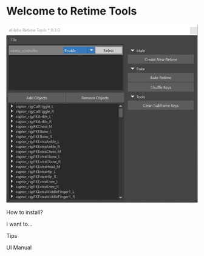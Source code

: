 # Welcome to Retime Tools

<img src="data/RetimeTools_MainWindow.jpg" alt="image" width="600"/>

How to install?

I want to...

Tips

UI Manual

